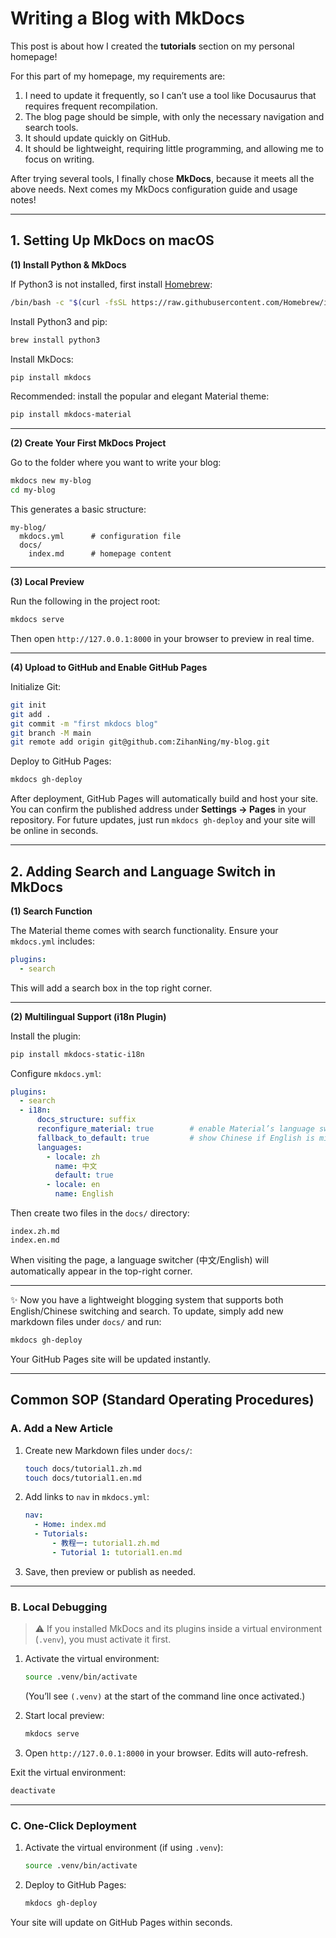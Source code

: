 # Writing a Blog with MkDocs

This post is about how I created the **tutorials** section on my personal homepage!

For this part of my homepage, my requirements are:

1. I need to update it frequently, so I can’t use a tool like Docusaurus that requires frequent recompilation.
2. The blog page should be simple, with only the necessary navigation and search tools.
3. It should update quickly on GitHub.
4. It should be lightweight, requiring little programming, and allowing me to focus on writing.

After trying several tools, I finally chose **MkDocs**, because it meets all the above needs. Next comes my MkDocs configuration guide and usage notes!

---

## 1. Setting Up MkDocs on macOS

**(1) Install Python & MkDocs**

If Python3 is not installed, first install [Homebrew](https://brew.sh/):

```bash
/bin/bash -c "$(curl -fsSL https://raw.githubusercontent.com/Homebrew/install/HEAD/install.sh)"
```

Install Python3 and pip:

```bash
brew install python3
```

Install MkDocs:

```bash
pip install mkdocs
```

Recommended: install the popular and elegant Material theme:

```bash
pip install mkdocs-material
```

---

**(2) Create Your First MkDocs Project**

Go to the folder where you want to write your blog:

```bash
mkdocs new my-blog
cd my-blog
```

This generates a basic structure:

```
my-blog/
  mkdocs.yml      # configuration file
  docs/
    index.md      # homepage content
```

---

**(3) Local Preview**

Run the following in the project root:

```bash
mkdocs serve
```

Then open `http://127.0.0.1:8000` in your browser to preview in real time.

---

**(4) Upload to GitHub and Enable GitHub Pages**

Initialize Git:

```bash
git init
git add .
git commit -m "first mkdocs blog"
git branch -M main
git remote add origin git@github.com:ZihanNing/my-blog.git
```

Deploy to GitHub Pages:

```bash
mkdocs gh-deploy
```

After deployment, GitHub Pages will automatically build and host your site. You can confirm the published address under **Settings → Pages** in your repository. For future updates, just run `mkdocs gh-deploy` and your site will be online in seconds.

---

## 2. Adding Search and Language Switch in MkDocs

**(1) Search Function**

The Material theme comes with search functionality. Ensure your `mkdocs.yml` includes:

```yaml
plugins:
  - search
```

This will add a search box in the top right corner.

---

**(2) Multilingual Support (i18n Plugin)**

Install the plugin:

```bash
pip install mkdocs-static-i18n
```

Configure `mkdocs.yml`:

```yaml
plugins:
  - search
  - i18n:
      docs_structure: suffix
      reconfigure_material: true        # enable Material’s language switcher
      fallback_to_default: true         # show Chinese if English is missing
      languages:
        - locale: zh
          name: 中文
          default: true
        - locale: en
          name: English
```

Then create two files in the `docs/` directory:

```
index.zh.md
index.en.md
```

When visiting the page, a language switcher (中文/English) will automatically appear in the top-right corner.

---

✨ Now you have a lightweight blogging system that supports both English/Chinese switching and search.
To update, simply add new markdown files under `docs/` and run:

```bash
mkdocs gh-deploy
```

Your GitHub Pages site will be updated instantly.

---

## Common SOP (Standard Operating Procedures)

### A. Add a New Article

1. Create new Markdown files under `docs/`:

   ```bash
   touch docs/tutorial1.zh.md
   touch docs/tutorial1.en.md
   ```
2. Add links to `nav` in `mkdocs.yml`:

   ```yaml
   nav:
     - Home: index.md
     - Tutorials:
         - 教程一: tutorial1.zh.md
         - Tutorial 1: tutorial1.en.md
   ```
3. Save, then preview or publish as needed.

---

### B. Local Debugging

> ⚠️ If you installed MkDocs and its plugins inside a virtual environment (`.venv`), you must activate it first.

1. Activate the virtual environment:

   ```bash
   source .venv/bin/activate
   ```

   (You’ll see `(.venv)` at the start of the command line once activated.)
2. Start local preview:

   ```bash
   mkdocs serve
   ```
3. Open `http://127.0.0.1:8000` in your browser. Edits will auto-refresh.

Exit the virtual environment:

```bash
deactivate
```

---

### C. One-Click Deployment

1. Activate the virtual environment (if using `.venv`):

   ```bash
   source .venv/bin/activate
   ```
2. Deploy to GitHub Pages:

   ```bash
   mkdocs gh-deploy
   ```

Your site will update on GitHub Pages within seconds.

